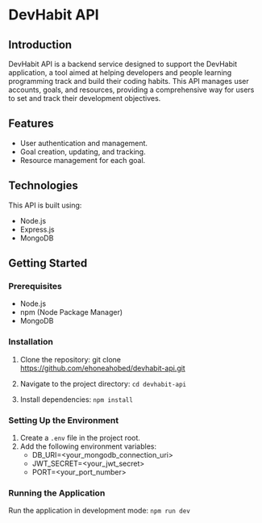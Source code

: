 # DevHabit API

## Introduction
DevHabit API is a backend service designed to support the DevHabit application, a tool aimed at helping developers and people learning programming track and build their coding habits. This API manages user accounts, goals, and resources, providing a comprehensive way for users to set and track their development objectives.

## Features
- User authentication and management.
- Goal creation, updating, and tracking.
- Resource management for each goal.

## Technologies
This API is built using:
- Node.js
- Express.js
- MongoDB

## Getting Started

### Prerequisites
- Node.js
- npm (Node Package Manager)
- MongoDB

### Installation
1. Clone the repository:
git clone https://github.com/ehoneahobed/devhabit-api.git

2. Navigate to the project directory:
```cd devhabit-api```

3. Install dependencies:
```npm install```


### Setting Up the Environment
1. Create a `.env` file in the project root.
2. Add the following environment variables:
    -  DB_URI=<your_mongodb_connection_uri>
    - JWT_SECRET=<your_jwt_secret>
    - PORT=<your_port_number>


### Running the Application
Run the application in development mode:
```npm run dev```



